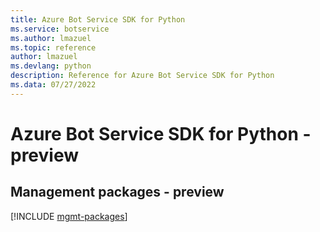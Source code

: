 ```yaml
---
title: Azure Bot Service SDK for Python
ms.service: botservice
ms.author: lmazuel
ms.topic: reference
author: lmazuel
ms.devlang: python
description: Reference for Azure Bot Service SDK for Python
ms.data: 07/27/2022
---
```

# Azure Bot Service SDK for Python - preview

## Management packages - preview
[!INCLUDE [mgmt-packages](bot-service-mgmt-index.md)]